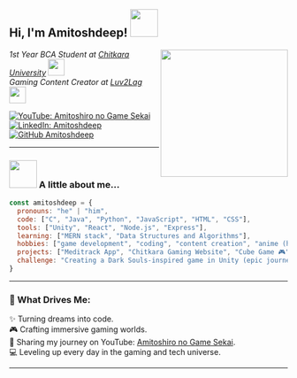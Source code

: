<h2> Hi, I'm Amitoshdeep! <img src="https://media.giphy.com/media/mGcNjsfWAjY5AEZNw6/giphy.gif" width="50"></h2>

<img align='right' src="https://media.giphy.com/media/ieyl9zmCjO4b4t6qoY/giphy.gif" width="230">  
<p><em>1st Year BCA Student at <a href="http://www.chitkara.edu.in">Chitkara University</a> <img src="https://media.giphy.com/media/fYSnHlufseco8Fh93Z/giphy.gif" width="30"></br>  
Gaming Content Creator at <a href="https://www.youtube.com/@Luv2Lag">Luv2Lag</a> <img src="https://media.giphy.com/media/WUlplcMpOCEmTGBtBW/giphy.gif" width="30"></em></p>

[![YouTube: Amitoshiro no Game Sekai](https://img.shields.io/youtube/channel/subscribers/UCna6FuC1FlSTe8tvNrZMMhw?style=social)](https://www.youtube.com/@Luv2Lag)  
[![LinkedIn: Amitoshdeep](https://img.shields.io/badge/-Amitoshdeep-blue?style=flat-square&logo=Linkedin&logoColor=white&link=https://www.linkedin.com/in/amitoshdeep/)](https://www.linkedin.com/in/amitoshdeep-singh-031631317/)  
[![GitHub Amitoshdeep](https://img.shields.io/github/followers/amitoshdeep?label=follow&style=social)](https://github.com/Amitoshdeep)  

---

### <img src="https://media.giphy.com/media/VgCDAzcKvsR6OM0uWg/giphy.gif" width="50"> A little about me...

```javascript
const amitoshdeep = {
  pronouns: "he" | "him",
  code: ["C", "Java", "Python", "JavaScript", "HTML", "CSS"],
  tools: ["Unity", "React", "Node.js", "Express"],
  learning: ["MERN stack", "Data Structures and Algorithms"],
  hobbies: ["game development", "coding", "content creation", "anime (huge isekai fan!)"],
  projects: ["Meditrack App", "Chitkara Gaming Website", "Cube Game 🎮"],
  challenge: "Creating a Dark Souls-inspired game in Unity (epic journey ahead!)"
}
```

---

### 🌟 What Drives Me:
✨ Turning dreams into code.  
🎮 Crafting immersive gaming worlds.  
🎥 Sharing my journey on YouTube: [Amitoshiro no Game Sekai](https://www.youtube.com/@AmitoshiroGameSekai).  
💻 Leveling up every day in the gaming and tech universe.  

---
